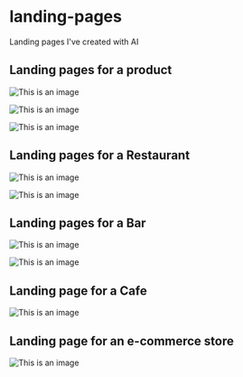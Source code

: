 # landing-pages
Landing pages I've created with AI


## **Landing pages for a product**
![This is an image](https://github.com/codercat123/landing-pages/blob/main/Concept%201%20chocolate%20beverage.png)

![This is an image](https://github.com/codercat123/landing-pages/blob/main/Concept%202%20chocolate%20beverage.png)

![This is an image](https://github.com/codercat123/landing-pages/blob/main/Concept%203%20chocolate%20beverage.png)




## **Landing pages for a Restaurant**
![This is an image](https://github.com/codercat123/landing-pages/blob/main/Concept%204%20restaurant.png)

![This is an image](https://github.com/codercat123/landing-pages/blob/main/Concept%205%20restaurant.png)


## **Landing pages for a Bar**
![This is an image](https://github.com/codercat123/landing-pages/blob/main/Concept%206%20a%20bar.png)

![This is an image](https://github.com/codercat123/landing-pages/blob/main/Concept%207%20a%20bar%20(2).png)


## **Landing page for a Cafe**
![This is an image](https://github.com/codercat123/landing-pages/blob/main/concept%208%20cafe.png)


## **Landing page for an e-commerce store**
![This is an image](https://github.com/codercat123/landing-pages/blob/main/concept%209%20ecommerce%20store.png)
